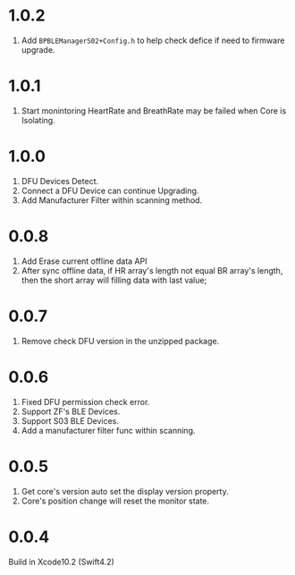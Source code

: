 # 1.0.2 

1. Add `BPBLEManagerS02+Config.h` to help check defice if need to firmware upgrade.

# 1.0.1 

1. Start monintoring HeartRate and BreathRate may be failed when Core is Isolating.

# 1.0.0 

1. DFU Devices Detect.
2. Connect a DFU Device can continue Upgrading.
3. Add Manufacturer Filter within scanning method.

# 0.0.8

1. Add Erase current offline data API
2. After sync offline data, if HR array's length not equal BR array's length, then the short array will filling data with last value;


# 0.0.7

1. Remove check DFU version in the unzipped package.

# 0.0.6

1. Fixed DFU permission check error.
2. Support ZF's BLE Devices.
3. Support S03 BLE Devices.
4. Add a manufacturer filter func within scanning.

# 0.0.5

1. Get core's version auto set the display version property.
2. Core's position change will reset the monitor state.


# 0.0.4

Build in Xcode10.2 (Swift4.2)